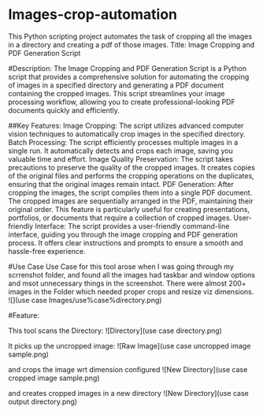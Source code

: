 # Images-crop-automation
This Python scripting project automates the task of cropping all the images in  a directory and creating a pdf of those images.
Title: Image Cropping and PDF Generation Script

#Description:
The Image Cropping and PDF Generation Script is a Python script that provides a comprehensive solution for automating the cropping
of images in a specified directory and generating a PDF document containing the cropped images.
This script streamlines your image processing workflow, allowing you to create professional-looking PDF documents quickly and efficiently.

##Key Features:
Image Cropping: The script utilizes advanced computer vision techniques to automatically crop images in the specified directory.
Batch Processing: The script efficiently processes multiple images in a single run. It automatically detects and crops each image, saving you valuable time and effort.
Image Quality Preservation: The script takes precautions to preserve the quality of the cropped images. It creates copies of the original files and performs the cropping operations on the duplicates, ensuring that the original images remain intact.
PDF Generation: After cropping the images, the script compiles them into a single PDF document. The cropped images are sequentially arranged in the PDF, maintaining their original order. This feature is particularly useful for creating presentations, portfolios, or documents that require a collection of cropped images.
User-friendly Interface: The script provides a user-friendly command-line interface, guiding you through the image cropping and PDF generation process. It offers clear instructions and prompts to ensure a smooth and hassle-free experience.

#Use Case
Use Case for this tool arose when I was going through my scrrenshot folder, and found all the images had taskbar and window options and msot unnecessary things in the screenshot.
There were almost 200+ images in the Folder which needed proper crops and resize viz dimensions.
![](use case Images/use%case%directory.png)

#Feature:

This tool scans the Directory:
![Directory](use case directory.png)

It picks up the uncropped image:
![Raw Image](use case uncropped image sample.png)

and crops the image wrt dimension configured
![New Directory](use case cropped image sample.png)

and creates cropped images in a new directory
![New Directory](use case output directory.png)




